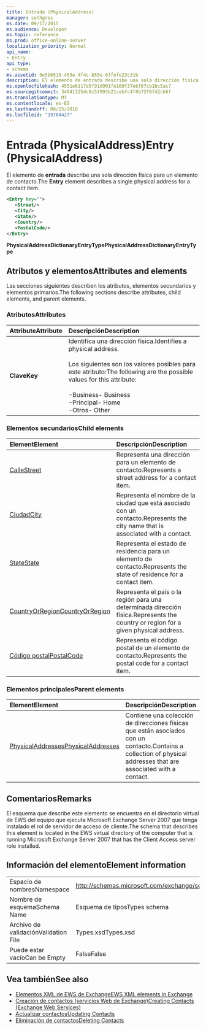 ```yaml
---
title: Entrada (PhysicalAddress)
manager: sethgros
ms.date: 09/17/2015
ms.audience: Developer
ms.topic: reference
ms.prod: office-online-server
localization_priority: Normal
api_name:
- Entry
api_type:
- schema
ms.assetid: 9e5b6515-453e-4f4c-b55e-6ffefe23c31b
description: El elemento de entrada describe una sola dirección física para un elemento de contacto.
ms.openlocfilehash: 4551e6117e5f91d901fe160f37e8f67cb1bc5ac7
ms.sourcegitcommit: 34041125dc8c5f993b21cebfc4f8b72f0fd2cb6f
ms.translationtype: MT
ms.contentlocale: es-ES
ms.lasthandoff: 06/25/2018
ms.locfileid: "19764427"
---
```

# <a name="entry-physicaladdress"></a><span data-ttu-id="24a11-103">Entrada (PhysicalAddress)</span><span class="sxs-lookup"><span data-stu-id="24a11-103">Entry (PhysicalAddress)</span></span>

<span data-ttu-id="24a11-104">El elemento de **entrada** describe una sola dirección física para un elemento de contacto.</span><span class="sxs-lookup"><span data-stu-id="24a11-104">The **Entry** element describes a single physical address for a contact item.</span></span> 
  
```xml
<Entry Key="">
   <Street/>
   <City/>
   <State/>
   <Country/>
   <PostalCode/>
</Entry>
```

 <span data-ttu-id="24a11-105">**PhysicalAddressDictionaryEntryType**</span><span class="sxs-lookup"><span data-stu-id="24a11-105">**PhysicalAddressDictionaryEntryType**</span></span>
## <a name="attributes-and-elements"></a><span data-ttu-id="24a11-106">Atributos y elementos</span><span class="sxs-lookup"><span data-stu-id="24a11-106">Attributes and elements</span></span>

<span data-ttu-id="24a11-107">Las secciones siguientes describen los atributos, elementos secundarios y elementos primarios.</span><span class="sxs-lookup"><span data-stu-id="24a11-107">The following sections describe attributes, child elements, and parent elements.</span></span>
  
### <a name="attributes"></a><span data-ttu-id="24a11-108">Atributos</span><span class="sxs-lookup"><span data-stu-id="24a11-108">Attributes</span></span>

|<span data-ttu-id="24a11-109">**Attribute**</span><span class="sxs-lookup"><span data-stu-id="24a11-109">**Attribute**</span></span>|<span data-ttu-id="24a11-110">**Descripción**</span><span class="sxs-lookup"><span data-stu-id="24a11-110">**Description**</span></span>|
|:-----|:-----|
|<span data-ttu-id="24a11-111">**Clave**</span><span class="sxs-lookup"><span data-stu-id="24a11-111">**Key**</span></span> <br/> | <span data-ttu-id="24a11-112">Identifica una dirección física.</span><span class="sxs-lookup"><span data-stu-id="24a11-112">Identifies a physical address.</span></span><br/><br/> <span data-ttu-id="24a11-113">Los siguientes son los valores posibles para este atributo:</span><span class="sxs-lookup"><span data-stu-id="24a11-113">The following are the possible values for this attribute:</span></span><br/>  <br/><span data-ttu-id="24a11-114">-Business</span><span class="sxs-lookup"><span data-stu-id="24a11-114">-  Business</span></span>  <br/><span data-ttu-id="24a11-115">-Principal</span><span class="sxs-lookup"><span data-stu-id="24a11-115">-  Home</span></span>  <br/><span data-ttu-id="24a11-116">-Otros</span><span class="sxs-lookup"><span data-stu-id="24a11-116">-  Other</span></span>  <br/> |
   
### <a name="child-elements"></a><span data-ttu-id="24a11-117">Elementos secundarios</span><span class="sxs-lookup"><span data-stu-id="24a11-117">Child elements</span></span>

|<span data-ttu-id="24a11-118">**Element**</span><span class="sxs-lookup"><span data-stu-id="24a11-118">**Element**</span></span>|<span data-ttu-id="24a11-119">**Descripción**</span><span class="sxs-lookup"><span data-stu-id="24a11-119">**Description**</span></span>|
|:-----|:-----|
|[<span data-ttu-id="24a11-120">Calle</span><span class="sxs-lookup"><span data-stu-id="24a11-120">Street</span></span>](street.md) <br/> |<span data-ttu-id="24a11-121">Representa una dirección para un elemento de contacto.</span><span class="sxs-lookup"><span data-stu-id="24a11-121">Represents a street address for a contact item.</span></span>  <br/> |
|[<span data-ttu-id="24a11-122">Ciudad</span><span class="sxs-lookup"><span data-stu-id="24a11-122">City</span></span>](city.md) <br/> |<span data-ttu-id="24a11-123">Representa el nombre de la ciudad que está asociado con un contacto.</span><span class="sxs-lookup"><span data-stu-id="24a11-123">Represents the city name that is associated with a contact.</span></span>  <br/> |
|[<span data-ttu-id="24a11-124">State</span><span class="sxs-lookup"><span data-stu-id="24a11-124">State</span></span>](state-ex15websvcsotherref.md) <br/> |<span data-ttu-id="24a11-125">Representa el estado de residencia para un elemento de contacto.</span><span class="sxs-lookup"><span data-stu-id="24a11-125">Represents the state of residence for a contact item.</span></span>  <br/> |
|[<span data-ttu-id="24a11-126">CountryOrRegion</span><span class="sxs-lookup"><span data-stu-id="24a11-126">CountryOrRegion</span></span>](countryorregion.md) <br/> |<span data-ttu-id="24a11-127">Representa el país o la región para una determinada dirección física.</span><span class="sxs-lookup"><span data-stu-id="24a11-127">Represents the country or region for a given physical address.</span></span>  <br/> |
|[<span data-ttu-id="24a11-128">Código postal</span><span class="sxs-lookup"><span data-stu-id="24a11-128">PostalCode</span></span>](postalcode.md) <br/> |<span data-ttu-id="24a11-129">Representa el código postal de un elemento de contacto.</span><span class="sxs-lookup"><span data-stu-id="24a11-129">Represents the postal code for a contact item.</span></span>  <br/> |
   
### <a name="parent-elements"></a><span data-ttu-id="24a11-130">Elementos principales</span><span class="sxs-lookup"><span data-stu-id="24a11-130">Parent elements</span></span>

|<span data-ttu-id="24a11-131">**Element**</span><span class="sxs-lookup"><span data-stu-id="24a11-131">**Element**</span></span>|<span data-ttu-id="24a11-132">**Descripción**</span><span class="sxs-lookup"><span data-stu-id="24a11-132">**Description**</span></span>|
|:-----|:-----|
|[<span data-ttu-id="24a11-133">PhysicalAddresses</span><span class="sxs-lookup"><span data-stu-id="24a11-133">PhysicalAddresses</span></span>](physicaladdresses.md) <br/> |<span data-ttu-id="24a11-134">Contiene una colección de direcciones físicas que están asociados con un contacto.</span><span class="sxs-lookup"><span data-stu-id="24a11-134">Contains a collection of physical addresses that are associated with a contact.</span></span>  <br/> |
   
## <a name="remarks"></a><span data-ttu-id="24a11-135">Comentarios</span><span class="sxs-lookup"><span data-stu-id="24a11-135">Remarks</span></span>

<span data-ttu-id="24a11-136">El esquema que describe este elemento se encuentra en el directorio virtual de EWS del equipo que ejecuta Microsoft Exchange Server 2007 que tenga instalado el rol de servidor de acceso de cliente.</span><span class="sxs-lookup"><span data-stu-id="24a11-136">The schema that describes this element is located in the EWS virtual directory of the computer that is running Microsoft Exchange Server 2007 that has the Client Access server role installed.</span></span>
  
## <a name="element-information"></a><span data-ttu-id="24a11-137">Información del elemento</span><span class="sxs-lookup"><span data-stu-id="24a11-137">Element information</span></span>

|||
|:-----|:-----|
|<span data-ttu-id="24a11-138">Espacio de nombres</span><span class="sxs-lookup"><span data-stu-id="24a11-138">Namespace</span></span>  <br/> |http://schemas.microsoft.com/exchange/services/2006/types  <br/> |
|<span data-ttu-id="24a11-139">Nombre de esquema</span><span class="sxs-lookup"><span data-stu-id="24a11-139">Schema Name</span></span>  <br/> |<span data-ttu-id="24a11-140">Esquema de tipos</span><span class="sxs-lookup"><span data-stu-id="24a11-140">Types schema</span></span>  <br/> |
|<span data-ttu-id="24a11-141">Archivo de validación</span><span class="sxs-lookup"><span data-stu-id="24a11-141">Validation File</span></span>  <br/> |<span data-ttu-id="24a11-142">Types.xsd</span><span class="sxs-lookup"><span data-stu-id="24a11-142">Types.xsd</span></span>  <br/> |
|<span data-ttu-id="24a11-143">Puede estar vacío</span><span class="sxs-lookup"><span data-stu-id="24a11-143">Can be Empty</span></span>  <br/> |<span data-ttu-id="24a11-144">False</span><span class="sxs-lookup"><span data-stu-id="24a11-144">False</span></span>  <br/> |
   
## <a name="see-also"></a><span data-ttu-id="24a11-145">Vea también</span><span class="sxs-lookup"><span data-stu-id="24a11-145">See also</span></span>

- [<span data-ttu-id="24a11-146">Elementos XML de EWS de Exchange</span><span class="sxs-lookup"><span data-stu-id="24a11-146">EWS XML elements in Exchange</span></span>](ews-xml-elements-in-exchange.md)
- [<span data-ttu-id="24a11-147">Creación de contactos (servicios Web de Exchange)</span><span class="sxs-lookup"><span data-stu-id="24a11-147">Creating Contacts (Exchange Web Services)</span></span>](http://msdn.microsoft.com/library/4845917e-70d1-481c-bbd7-011ec6571789%28Office.15%29.aspx)  
- [<span data-ttu-id="24a11-148">Actualizar contactos</span><span class="sxs-lookup"><span data-stu-id="24a11-148">Updating Contacts</span></span>](http://msdn.microsoft.com/library/9a865953-b94a-4229-b632-2dee433314be%28Office.15%29.aspx)  
- [<span data-ttu-id="24a11-149">Eliminación de contactos</span><span class="sxs-lookup"><span data-stu-id="24a11-149">Deleting Contacts</span></span>](http://msdn.microsoft.com/library/fcc3dc84-cd3e-455e-a1a7-ae6921c9b588%28Office.15%29.aspx)

